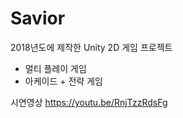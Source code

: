 # Savior
2018년도에 제작한 Unity 2D 게임 프로젝트 
- 멀티 플레이 게임
- 아케이드 + 전략 게임

시연영상
https://youtu.be/RnjTzzRdsFg

